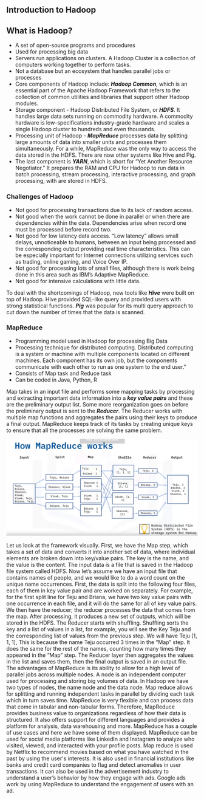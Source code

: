 ## Introduction to Hadoop

## What is Hadoop?
* A set of open-source programs and procedures
* Used for processing big data
* Servers run applications on clusters. A Hadoop Cluster is a collection of computers working together to perform tasks.
* Not a database but an ecosystem that handles parallel jobs or processes
* Core components of Hadoop include: ***Hadoop Common***, which is an essential part of the Apache Hadoop Framework that refers to the collection of common utilities and libraries that support other Hadoop modules.
* Storage component - Hadoop Distributed File System, or ***HDFS***. It handles large data sets running on commodity hardware. A commodity hardware is low-specifications industry-grade hardware and scales a single Hadoop cluster to hundreds and even thousands.
* Processing unit of Hadoop - ***MapReduce*** processes data by splitting large amounts of data into smaller units and processes them simultaneously. For a while, MapReduce was the only way to access the data stored in the HDFS. There are now other systems like Hive and Pig.
* The last component is ***YARN***, which is short for “Yet Another Resource Negotiator.” It prepares the RAM and CPU for Hadoop to run data in batch processing, stream processing, interactive processing, and graph processing, with are stored in HDFS.

### Challenges of Hadoop
* Not good for processing transactions due to its lack of random access. 
* Not good when the work cannot be done in parallel or when there are dependencies within the data. Dependencies arise when record one must be processed before record two. 
* Not good for low latency data access. “Low latency” allows small delays, unnoticeable to humans, between an input being processed and the corresponding output providing real time characteristics. This can be especially important for Internet connections utilizing services such as trading, online gaming, and Voice Over IP.
* Not good for processing lots of small files, although there is work being done in this area such as IBM’s Adaptive MapReduce.
* Not good for intensive calculations with little data.

To deal with the shortcomings of Hadoop, new tools like ***Hive*** were built on top of Hadoop. Hive provided SQL-like query and provided users with strong statistical functions. ***Pig*** was popular for its multi query approach to cut down the number of times that the data is scanned.

### MapReduce
* Programming model used in Hadoop for processing Big Data
* Processing technique for distributed computing. Distributed computing is a system or machine with multiple components located on different machines. Each component has its own job, but the components communicate with each other to run as one system to the end user." 
* Consists of Map task and Reduce task
* Can be coded in Java, Python, R

Map takes in an input file and performs some mapping tasks by processing and extracting important data information into a ***key value pairs*** and these are the preliminary output list. Some more reorganization goes on before the preliminary output is sent to the ***Reducer***. The Reducer works with multiple map functions and aggregates the pairs using their keys to produce a final output. MapReduce keeps track of its tasks by creating unique keys to ensure that all the processes are solving the same problem. 

![](MapReduce.PNG?raw=true "How MapReduce Works")

Let us look at the framework visually. First, we have the Map step, which takes a set of data and converts it into another set of data, where individual elements are broken down into key/value pairs. The key is the name, and the value is the content. The input data is a file that is saved in the Hadoop file system called HDFS. Now let’s assume we have an input file that contains names of people, and we would like to do a word count on the unique name occurrences. First, the data is split into the following four files, each of them in key value pair and are worked on separately. For example, for the first split line for Teju and Briana, we have two key value pairs with one occurrence in each file, and it will do the same for all of key value pairs. We then have the reducer; the reducer processes the data that comes from the map. After processing, it produces a new set of outputs, which will be stored in the HDFS. The Reducer starts with shuffling. Shuffling sorts the key and a list of values in a list, for example, you will see the Key Teju and the corresponding list of values from the previous step. We will have Teju [1, 1, 1], This is because the name Teju occurred 3 times in the “Map” step. It does the same for the rest of the names, counting how many times they appeared in the “Map” step. The Reducer layer then aggregates the values in the list and saves them, then the final output is saved in an output file. The advantages of MapReduce is its ability to allow for a high level of parallel jobs across multiple nodes. A node is an independent computer used for processing and storing big volumes of data. In Hadoop we have two types of nodes, the name node and the data node. Map reduce allows for splitting and running independent tasks in parallel by dividing each task which in turn saves time. MapReduce is very flexible and can process data that come in tabular and non-tabular forms. Therefore, MapReduce provides business value to organizations regardless of how their data is structured. It also offers support for different languages and provides a platform for analysis, data warehousing and more. MapReduce has a couple of use cases and here we have some of them displayed. MapReduce can be used for social media platforms like LinkedIn and Instagram to analyze who visited, viewed, and interacted with your profile posts. Map reduce is used by Netflix to recommend movies based on what you have watched in the past by using the user's interests. It is also used in financial institutions like banks and credit card companies to flag and detect anomalies in user transactions. It can also be used in the advertisement industry to understand a user’s behavior by how they engage with ads. Google ads work by using MapReduce to understand the engagement of users with an ad.



